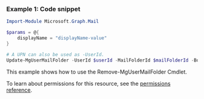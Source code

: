 ### Example 1: Code snippet

```powershellImport-Module Microsoft.Graph.Mail

$params = @{
	displayName = "displayName-value"
}

# A UPN can also be used as -UserId.
Update-MgUserMailFolder -UserId $userId -MailFolderId $mailFolderId -BodyParameter $params
```
This example shows how to use the Remove-MgUserMailFolder Cmdlet.
To learn about permissions for this resource, see the [permissions reference](/graph/permissions-reference).

